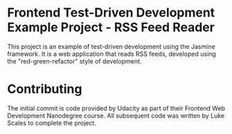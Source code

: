 # Frontend Test-Driven Development Example Project - RSS Feed Reader

This project is an example of test-driven development using the Jasmine framework. It is a web application that reads RSS feeds, developed using the "red-green-refactor"
style of development.

# Contributing

The initial commit is code provided by Udacity as part of their Frontend Web Development Nanodegree course. All subsequent code was written by Luke Scales to complete the project.

